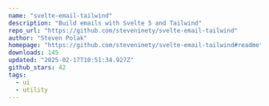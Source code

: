 ```yaml
---
name: "svelte-email-tailwind"
description: "Build emails with Svelte 5 and Tailwind"
repo_url: "https://github.com/steveninety/svelte-email-tailwind"
author: "Steven Polak"
homepage: "https://github.com/steveninety/svelte-email-tailwind#readme"
downloads: 145
updated: "2025-02-17T10:51:34.927Z"
github_stars: 42
tags: 
  - ui
  - utility
---
```

